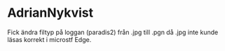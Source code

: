 # AdrianNykvist
Fick ändra filtyp på loggan (paradis2) från .jpg till .pgn då .jpg inte kunde läsas korrekt i microstf Edge.

